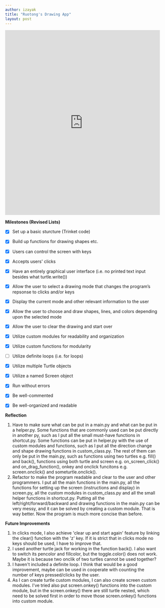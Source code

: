 ```yaml
---
author: izayak
title: "Ruotong's Drawing App"
layout: post
---
```


<iframe src="https://trinket.io/embed/python/a0f2ab41d8" width="100%" height="600" frameborder="0" marginwidth="0" marginheight="0" allowfullscreen></iframe>  
  

**Milestones (Revised Lists)**  
- [x] Set up a basic sturcture (Trinket code)  
- [x] Build up functions for drawing shapes etc.  
- [x] Users can control the screen with keys  
- [x] Accepts users' clicks  
- [x] Have an entirely graphical user interface (i.e. no printed text input besides what turtle.write())  
- [x] Allow the user to select a drawing mode that changes the program’s repsonse to clicks and/or keys  
- [x] Display the current mode and other relevant information to the user  
- [x] Allow the user to choose and draw shapes, lines, and colors depending upon the selected mode  
- [x] Allow the user to clear the drawing and start over   
- [x] Utilize custom modules for readability and organization  
- [x] Utilize custom functions for modularity  
- [ ] Utilize definite loops (i.e. for loops)
- [x] Utilize multiple Turtle objects  
- [x] Utilize a named Screen object  
- [x] Run without errors  
- [x] Be well-commented  
- [x] Be well-organized and readable  


**Reflection**  
1. Have to make sure what can be put in a main.py and what can be put in a helper.py. Some functions that are commonly used can be put directly in another py, such as I put all the small must-have functions in shortcut.py. Some functions can be put in helper.py with the use of custom modules and functions, such as I put all the direction change and shape drawing functions in custom_class.py. The rest of them can only be put in the main.py, such as functions using two turtles e.g. fill() and back(), functions using both turtle and screen e.g. on_screen_click() and on_drag_function(), onkey and onclick funcitons e.g. screen.onclick() and someturtle.onclick().  
2. Refactor to make the program readable and clear to the user and other programmers. I put all the main functions in the main.py, all the functions for setting up the screen (instructions and display) in screen.py, all the custom modules in custom_class.py and all the small helper functions in shortcut.py. Putting all the left/right/forward/backward and drawing functions in the main.py can be very messy, and it can be solved by creating a custom module. That is way better. Now the program is much more concise than before.  


**Future Improvements**  
1. In clicks mode, I also achieve 'clear up and start again' feature by linking the clear() function with the 'z' key. If it is strict that in clicks mode no keys should be used, I have to improve that.  
2. I used another turtle jack for working in the function back(). I also want to switch its pencolor and fillcolor, but the toggle.color() does not work. Maybe it is because two onclik of two turtles cannot be used together?   
3. I haven't included a definite loop. I think that would be a good improvement, maybe can be used in cooperate with counting the number of keys pressed/clicks by the user.   
4. As I can create turtle custom modules, I can also create screen custom modules. I've tried also put screen.onkey() functions into the custom module, but in the screen.onkey() there are still turtle nested, which need to be solved first in order to move those screen.onkey() functions into custom module.  
